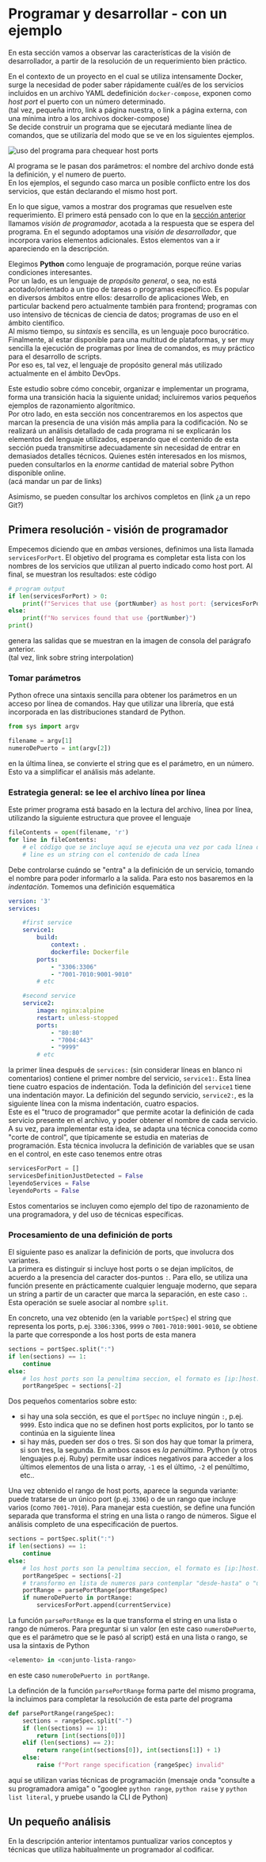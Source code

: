 # Programar y desarrollar - con un ejemplo

En esta sección vamos a observar las características de la visión de desarrollador, a partir de la resolución de un requerimiento bien práctico.

En el contexto de un proyecto en el cual se utiliza intensamente Docker, surge la necesidad de poder saber rápidamente cuál/es de los servicios incluidos en un archivo YAML dedefinición `docker-compose`, exponen como _host port_ el puerto con un número determinado.  
(tal vez, pequeña intro, link a página nuestra, o link a página externa, con una mínima intro a los archivos docker-compose)  
Se decide construir un programa que se ejecutará mediante línea de comandos, que se utilizaría del modo que se ve en los siguientes ejemplos.  

![uso del programa para chequear host ports](./images/checkPort-output-examples.jpg)

Al programa se le pasan dos parámetros: el nombre del archivo donde está la definición, y el numero de puerto.   
En los ejemplos, el segundo caso marca un posible conflicto entre los dos servicios, que están declarando el mismo host port.

En lo que sigue, vamos a mostrar dos programas que resuelven este requerimiento. El primero está pensado con lo que en la [sección anterior](./programar-y-desarrollar.md) llamamos _visión de programador_, acotada a la respuesta que se espera del programa. En el segundo adoptamos una _visión de desarrollador_, que incorpora varios elementos adicionales. Estos elementos van a ir apareciendo en la descripción.

Elegimos **Python** como lenguaje de programación, porque reúne varias condiciones interesantes.  
Por un lado, es un lenguaje de _propósito general_, o sea, no está acotado/orientado a un tipo de tareas o programas específico. Es popular en diversos ámbitos entre ellos: desarrollo de aplicaciones Web, en particular backend pero actualmente también para frontend; programas con uso intensivo de técnicas de ciencia de datos; programas de uso en el ámbito científico.  
Al mismo tiempo, su _sintaxis_ es sencilla, es un lenguaje poco burocrático.  
Finalmente, al estar disponible para una multitud de plataformas, y ser muy sencilla la ejecución de programas por línea de comandos, es muy práctico para el desarrollo de scripts.  
Por eso es, tal vez, el lenguaje de propósito general más utilizado actualmente en el ámbito DevOps.

Este estudio sobre cómo concebir, organizar e implementar un programa, forma una transición hacia la siguiente unidad; incluiremos varios pequeños ejemplos de razonamiento algorítmico.  
Por otro lado, en esta sección nos concentraremos en los aspectos que marcan la presencia de una visión más amplia para la codificación. 
No se realizará un análisis detallado de cada programa ni se explicarán los elementos del lenguaje utilizados, esperando que el contenido de esta sección pueda transmitirse adecuadamente sin necesidad de entrar en demasiados detalles técnicos. 
Quienes estén interesados en los mismos, pueden consultarlos en la _enorme_ cantidad de material sobre Python disponible online.  
(acá mandar un par de links)  

Asimismo, se pueden consultar los archivos completos en (link ¿a un repo Git?)


## Primera resolución - visión de programador
Empecemos diciendo que en _ambas_ versiones, definimos una lista llamada `servicesForPort`. El objetivo del programa es completar esta lista con los nombres de los servicios que utilizan al puerto indicado como host port. Al final, se muestran los resultados: este código
``` python
# program output
if len(servicesForPort) > 0:
    print(f"Services that use {portNumber} as host port: {servicesForPort}")
else:
    print(f"No services found that use {portNumber}")
print()
```
genera las salidas que se muestran en la imagen de consola del parágrafo anterior.  
(tal vez, link sobre string interpolation)


### Tomar parámetros
Python ofrece una sintaxis sencilla para obtener los parámetros en un acceso por línea de comandos. Hay que utilizar una librería, que está incorporada en las distribuciones standard de Python.
``` python
from sys import argv 

filename = argv[1]
numeroDePuerto = int(argv[2])
``` 
en la última línea, se convierte el string que es el parámetro, en un número. Esto va a simplificar el análisis más adelante.


### Estrategia general: se lee el archivo línea por línea
Este primer programa está basado en la lectura del archivo, línea por línea, utilizando la siguiente estructura que provee el lenguaje
``` python
fileContents = open(filename, 'r')
for line in fileContents:
    # el código que se incluye aquí se ejecuta una vez por cada línea del archivo
    # line es un string con el contenido de cada línea
```

Debe controlarse cuándo se "entra" a la definición de un servicio, tomando el nombre para poder informarlo a la salida. Para esto nos basaremos en la _indentación_. Tomemos una definición esquemática
``` yaml
version: '3'
services:

    #first service
    service1:
        build:
            context: .
            dockerfile: Dockerfile
        ports:
            - "3306:3306"
            - "7001-7010:9001-9010"
        # etc

    #second service
    service2:
        image: nginx:alpine
        restart: unless-stopped
        ports:
            - "80:80"
            - "7004:443"
            - "9999"
        # etc
```
la primer línea después de `services:` (sin considerar líneas en blanco ni comentarios) contiene el primer nombre del servicio, `service1:`. Esta línea tiene cuatro espacios de indentación. Toda la definición del `service1` tiene una indentación mayor. La definición del segundo servicio, `service2:`, es la siguiente línea con la misma indentación, cuatro espacios.  
Este es el "truco de programador" que permite acotar la definición de cada servicio presente en el archivo, y poder obtener el nombre de cada servicio.  
A su vez, para implementar esta idea, se adapta una técnica conocida como "corte de control", que típicamente se estudia en materias de programación. Esta técnica involucra la definición de variables que se usan en el control, en este caso tenemos entre otras
``` python
servicesForPort = []
servicesDefinitionJustDetected = False
leyendoServices = False
leyendoPorts = False
```

Estos comentarios se incluyen como  ejemplo del tipo de razonamiento de una programadora, y del uso de técnicas específicas.


### Procesamiento de una definición de ports
El siguiente paso es analizar la definición de ports, que involucra dos variantes.  
La primera es distinguir si incluye host ports o se dejan implícitos, de acuerdo a la presencia del caracter dos-puntos `:`. Para ello, se utiliza una función presente en prácticamente cualquier lenguaje moderno, que separa un string a partir de un caracter que marca la separación, en este caso `:`. Esta operación se suele asociar al nombre `split`.

En concreto, una vez obtenido (en la variable `portSpec`) el string que representa los ports, p.ej. `3306:3306`, `9999` o `7001-7010:9001-9010`, se obtiene la parte que corresponde a los host ports de esta manera
``` python
sections = portSpec.split(":")
if len(sections) == 1:
    continue
else:
    # los host ports son la penultima seccion, el formato es [ip:]host:container
    portRangeSpec = sections[-2]
```
Dos pequeños comentarios sobre esto:
- si hay una sola sección, es que el `portSpec` no incluye ningún `:`, p.ej. `9999`. Esto indica que no se definen host ports explicitos, por lo tanto se continúa en la siguiente línea
- si hay más, pueden ser dos o tres. Si son dos hay que tomar la primera, si son tres, la segunda. En ambos casos es _la penúltima_. Python (y otros lenguajes p.ej. Ruby) permite usar índices negativos para acceder a los últimos elementos de una lista o array, `-1` es el último, `-2` el penúltimo, etc..

Una vez obtenido el rango de host ports, aparece la segunda variante: puede tratarse de un único port (p.ej. `3306`) o de un rango que incluye varios (como `7001-7010`).
Para manejar esta cuestión, se define una función separada que transforma el string en una lista o rango de números. Sigue el análisis completo de una especificación de puertos.
``` python
sections = portSpec.split(":")
if len(sections) == 1:
    continue
else:
    # los host ports son la penultima seccion, el formato es [ip:]host:container
    portRangeSpec = sections[-2]
    # transformo en lista de numeros para contemplar "desde-hasta" o "unicoPuerto"
    portRange = parsePortRange(portRangeSpec)
    if numeroDePuerto in portRange:
        servicesForPort.append(currentService)
```
La función `parsePortRange` es la que transforma el string en una lista o rango de números. Para preguntar si un valor (en este caso `numeroDePuerto`, que es el parámetro que se le pasó al script) está en una lista o rango, se usa la sintaxis de Python 
``` python
<elemento> in <conjunto-lista-rango>
```
en este caso `numeroDePuerto in portRange`.

La definción de la función `parsePortRange` forma parte del mismo programa, la incluimos para completar la resolución de esta parte del programa
``` python
def parsePortRange(rangeSpec):
    sections = rangeSpec.split("-")
    if (len(sections) == 1):
        return [int(sections[0])]
    elif (len(sections) == 2):
        return range(int(sections[0]), int(sections[1]) + 1)
    else:
        raise f"Port range specification {rangeSpec} invalid"
```
aquí se utilizan varias técnicas de programación 
(mensaje onda "consulte a su programadora amiga" o "googlee `python range`, `python raise` y `python list literal`, y pruebe usando la CLI de Python)


## Un pequeño análisis 
En la descripción anterior intentamos puntualizar varios conceptos y técnicas que utiliza habitualmente un programador al codificar. 
